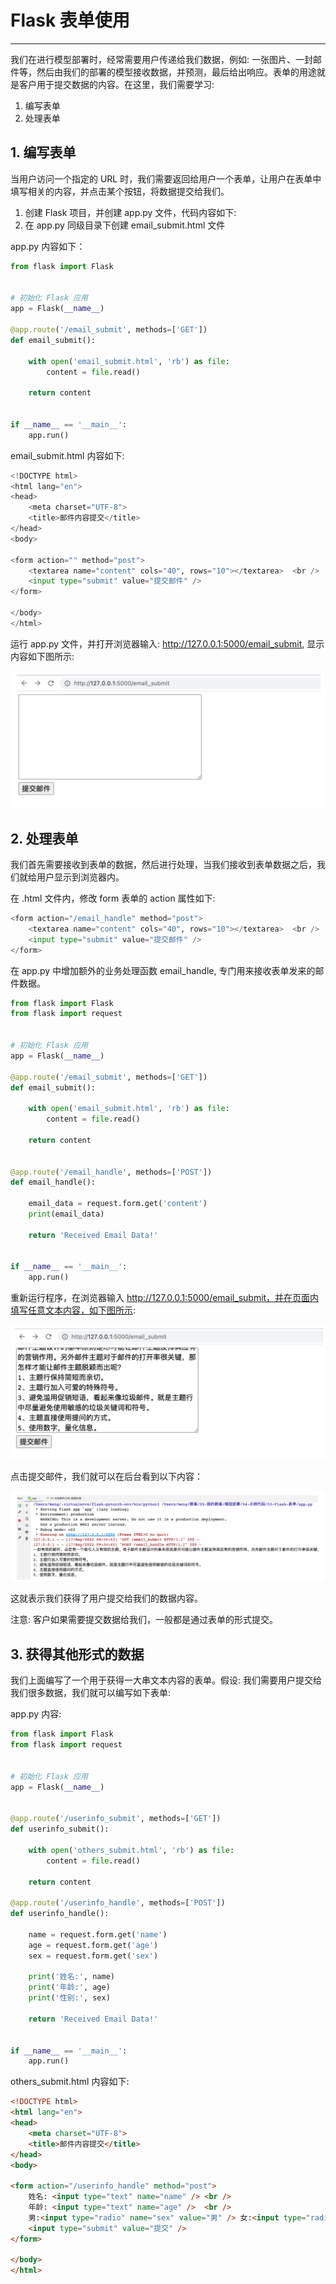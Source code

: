 # Flask 表单使用
---

我们在进行模型部署时，经常需要用户传递给我们数据，例如: 一张图片、一封邮件等，然后由我们的部署的模型接收数据，并预测，最后给出响应。表单的用途就是客户用于提交数据的内容。在这里，我们需要学习:

1. 编写表单
2. 处理表单



## 1. 编写表单

当用户访问一个指定的 URL 时，我们需要返回给用户一个表单，让用户在表单中填写相关的内容，并点击某个按钮，将数据提交给我们。

1. 创建 Flask 项目，并创建 app.py 文件，代码内容如下:
2. 在 app.py 同级目录下创建 email_submit.html 文件


app.py 内容如下：

```python
from flask import Flask


# 初始化 Flask 应用
app = Flask(__name__)

@app.route('/email_submit', methods=['GET'])
def email_submit():

    with open('email_submit.html', 'rb') as file:
        content = file.read()

    return content


if __name__ == '__main__':
    app.run()
```


email_submit.html 内容如下:

```python
<!DOCTYPE html>
<html lang="en">
<head>
    <meta charset="UTF-8">
    <title>邮件内容提交</title>
</head>
<body>

<form action="" method="post">
    <textarea name="content" cols="40", rows="10"></textarea>  <br />
    <input type="submit" value="提交邮件" />
</form>

</body>
</html>
```

运行 app.py 文件，并打开浏览器输入: http://127.0.0.1:5000/email_submit, 显示内容如下图所示:

![image-20240320111644716](assets/image-20240320111644716.png)


## 2. 处理表单

我们首先需要接收到表单的数据，然后进行处理，当我们接收到表单数据之后，我们就给用户显示到浏览器内。

在 .html 文件内，修改 form 表单的 action 属性如下:

```python
<form action="/email_handle" method="post">
    <textarea name="content" cols="40", rows="10"></textarea>  <br />
    <input type="submit" value="提交邮件" />
</form>
```

在 app.py 中增加额外的业务处理函数 email_handle, 专门用来接收表单发来的邮件数据。

```python
from flask import Flask
from flask import request


# 初始化 Flask 应用
app = Flask(__name__)

@app.route('/email_submit', methods=['GET'])
def email_submit():

    with open('email_submit.html', 'rb') as file:
        content = file.read()

    return content


@app.route('/email_handle', methods=['POST'])
def email_handle():

    email_data = request.form.get('content')
    print(email_data)

    return 'Received Email Data!'


if __name__ == '__main__':
    app.run()
```

重新运行程序，在浏览器输入 http://127.0.0.1:5000/email_submit，并在页面内填写任意文本内容，如下图所示:

![image-20240320111711230](assets/image-20240320111711230.png)

点击提交邮件，我们就可以在后台看到以下内容：

![image-20240320111726761](assets/image-20240320111726761.png)

这就表示我们获得了用户提交给我们的数据内容。


注意: 客户如果需要提交数据给我们，一般都是通过表单的形式提交。


## 3. 获得其他形式的数据

我们上面编写了一个用于获得一大串文本内容的表单。假设: 我们需要用户提交给我们很多数据，我们就可以编写如下表单:

app.py 内容:

```python
from flask import Flask
from flask import request


# 初始化 Flask 应用
app = Flask(__name__)


@app.route('/userinfo_submit', methods=['GET'])
def userinfo_submit():

    with open('others_submit.html', 'rb') as file:
        content = file.read()

    return content

@app.route('/userinfo_handle', methods=['POST'])
def userinfo_handle():

    name = request.form.get('name')
    age = request.form.get('age')
    sex = request.form.get('sex')

    print('姓名:', name)
    print('年龄:', age)
    print('性别:', sex)

    return 'Received Email Data!'


if __name__ == '__main__':
    app.run()
```

others_submit.html 内容如下:

```html
<!DOCTYPE html>
<html lang="en">
<head>
    <meta charset="UTF-8">
    <title>邮件内容提交</title>
</head>
<body>

<form action="/userinfo_handle" method="post">
    姓名: <input type="text" name="name" /> <br />
    年龄: <input type="text" name="age" />  <br />
    男:<input type="radio" name="sex" value="男" /> 女:<input type="radio" name="sex" value="女" /> <br />
    <input type="submit" value="提交" />
</form>

</body>
</html>
```

